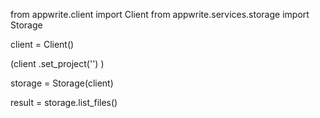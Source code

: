 from appwrite.client import Client
from appwrite.services.storage import Storage

client = Client()

(client
  .set_project('')
)

storage = Storage(client)

result = storage.list_files()
